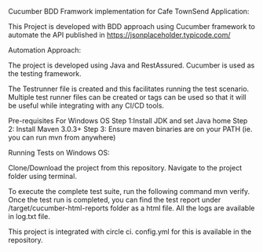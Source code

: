 
Cucumber BDD Framwork implementation for Cafe TownSend Application:

This Project is developed with BDD approach using Cucumber framework to automate the API published in https://jsonplaceholder.typicode.com/


Automation Approach:

The project is developed using Java and RestAssured. Cucumber is used as the testing framework.

The Testrunner file is created and this facilitates running the test scenario. Multiple test runner files can be created or tags can be used so that it will be useful while integrating with any CI/CD tools. 

Pre-requisites For Windows OS 
Step 1:Install JDK and set Java home
Step 2: Install Maven 3.0.3+
Step 3: Ensure maven binaries are on your PATH (ie. you can run mvn from anywhere)

Running Tests on Windows OS:

Clone/Download the project from this repository. Navigate to the project folder using terminal.

To execute the complete test suite, run the following command mvn verify. Once the test run is completed, you can find the test report under /target/cucumber-html-reports folder as a html file. All the logs are available in log.txt file.

This project is integrated with circle ci. config.yml for this is available in the repository.
